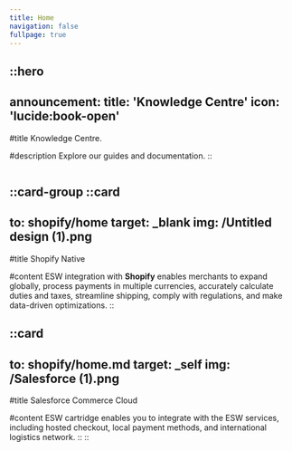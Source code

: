 ```yaml
---
title: Home
navigation: false
fullpage: true
---
```


::hero
---
announcement:
  title: 'Knowledge Centre'
  icon: 'lucide:book-open'
---

#title
Knowledge Centre.

#description
Explore our guides and documentation.
::

<section class="py-10 bg-primary sm:py-16 lg:py-24">
    <div class="px-4 mx-auto max-w-7xl sm:px-6 lg:px-8">
        <div class="grid items-center grid-cols-2 gap-10 sm:gap-y-16 sm:grid-cols-2 xl:grid-cols-2">
            <div>
                <img class="object-contain w-auto mx-auto h-14" src="https://img.icons8.com/?size=100&id=BRIdulMG66MK&format=png&color=000000" alt="" />
            </div>
                <img class="object-contain w-auto mx-auto h-14" src="https://img.icons8.com/?size=100&id=38804&format=png&color=000000" alt="" />
            </div>
        </div>
    </div>
</section>


::card-group
  ::card
  ---
  to: shopify/home
  target: _blank
  img: /Untitled design (1).png
  ---
  #title
  Shopify Native

  #content
  ESW integration with **Shopify** enables merchants to expand globally, process payments in multiple currencies, accurately calculate duties and taxes, streamline shipping, comply with regulations, and make data-driven optimizations.
  ::

  ::card
  ---
  to: shopify/home.md
  target: _self
  img: /Salesforce (1).png
  ---
  #title
  Salesforce Commerce Cloud

  #content
  ESW cartridge enables you to integrate with the ESW services, including hosted checkout, local payment methods, and international logistics network.
  ::
::


